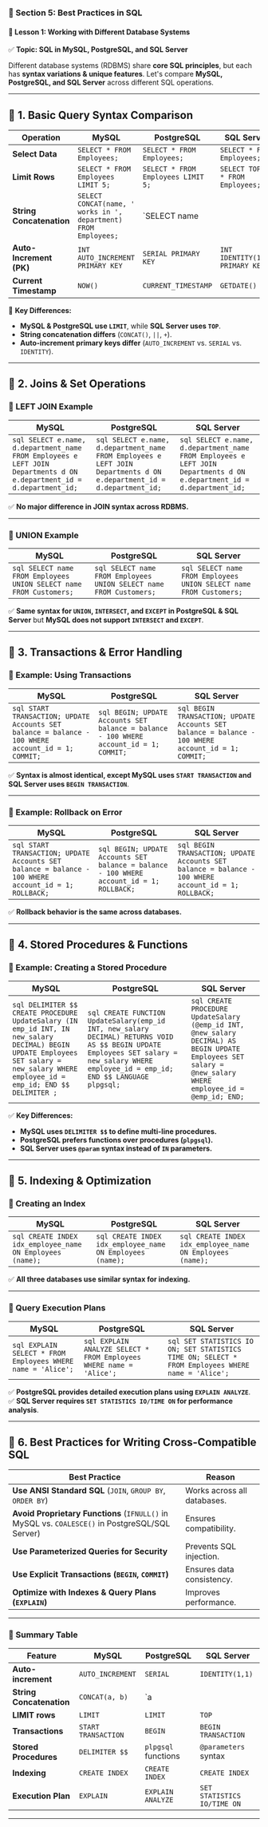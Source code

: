 ### **📌 Section 5: Best Practices in SQL**  
#### **🔹 Lesson 1: Working with Different Database Systems**  
✅ **Topic: SQL in MySQL, PostgreSQL, and SQL Server**  

Different database systems (RDBMS) share **core SQL principles**, but each has **syntax variations & unique features**. Let's compare **MySQL, PostgreSQL, and SQL Server** across different SQL operations.

---

## **🔹 1. Basic Query Syntax Comparison**  
| **Operation** | **MySQL** | **PostgreSQL** | **SQL Server** |
|--------------|----------|---------------|--------------|
| **Select Data** | `SELECT * FROM Employees;` | `SELECT * FROM Employees;` | `SELECT * FROM Employees;` |
| **Limit Rows** | `SELECT * FROM Employees LIMIT 5;` | `SELECT * FROM Employees LIMIT 5;` | `SELECT TOP 5 * FROM Employees;` |
| **String Concatenation** | `SELECT CONCAT(name, ' works in ', department) FROM Employees;` | `SELECT name || ' works in ' || department FROM Employees;` | `SELECT name + ' works in ' + department FROM Employees;` |
| **Auto-Increment (PK)** | `INT AUTO_INCREMENT PRIMARY KEY` | `SERIAL PRIMARY KEY` | `INT IDENTITY(1,1) PRIMARY KEY` |
| **Current Timestamp** | `NOW()` | `CURRENT_TIMESTAMP` | `GETDATE()` |

🔹 **Key Differences:**  
- **MySQL & PostgreSQL use `LIMIT`**, while **SQL Server uses `TOP`**.  
- **String concatenation differs** (`CONCAT()`, `||`, `+`).  
- **Auto-increment primary keys differ** (`AUTO_INCREMENT` vs. `SERIAL` vs. `IDENTITY`).  

---

## **🔹 2. Joins & Set Operations**
### **📍 LEFT JOIN Example**
| **MySQL** | **PostgreSQL** | **SQL Server** |
|----------|---------------|--------------|
| ```sql SELECT e.name, d.department_name FROM Employees e LEFT JOIN Departments d ON e.department_id = d.department_id; ``` | ```sql SELECT e.name, d.department_name FROM Employees e LEFT JOIN Departments d ON e.department_id = d.department_id; ``` | ```sql SELECT e.name, d.department_name FROM Employees e LEFT JOIN Departments d ON e.department_id = d.department_id; ``` |

✅ **No major difference in JOIN syntax across RDBMS.**  

---

### **📍 UNION Example**
| **MySQL** | **PostgreSQL** | **SQL Server** |
|----------|---------------|--------------|
| ```sql SELECT name FROM Employees UNION SELECT name FROM Customers; ``` | ```sql SELECT name FROM Employees UNION SELECT name FROM Customers; ``` | ```sql SELECT name FROM Employees UNION SELECT name FROM Customers; ``` |

✅ **Same syntax for `UNION`, `INTERSECT`, and `EXCEPT` in PostgreSQL & SQL Server** but **MySQL does not support `INTERSECT` and `EXCEPT`**.

---

## **🔹 3. Transactions & Error Handling**
### **📍 Example: Using Transactions**
| **MySQL** | **PostgreSQL** | **SQL Server** |
|----------|---------------|--------------|
| ```sql START TRANSACTION; UPDATE Accounts SET balance = balance - 100 WHERE account_id = 1; COMMIT; ``` | ```sql BEGIN; UPDATE Accounts SET balance = balance - 100 WHERE account_id = 1; COMMIT; ``` | ```sql BEGIN TRANSACTION; UPDATE Accounts SET balance = balance - 100 WHERE account_id = 1; COMMIT; ``` |

✅ **Syntax is almost identical, except MySQL uses `START TRANSACTION` and SQL Server uses `BEGIN TRANSACTION`**.  

---

### **📍 Example: Rollback on Error**
| **MySQL** | **PostgreSQL** | **SQL Server** |
|----------|---------------|--------------|
| ```sql START TRANSACTION; UPDATE Accounts SET balance = balance - 100 WHERE account_id = 1; ROLLBACK; ``` | ```sql BEGIN; UPDATE Accounts SET balance = balance - 100 WHERE account_id = 1; ROLLBACK; ``` | ```sql BEGIN TRANSACTION; UPDATE Accounts SET balance = balance - 100 WHERE account_id = 1; ROLLBACK; ``` |

✅ **Rollback behavior is the same across databases.**  

---

## **🔹 4. Stored Procedures & Functions**
### **📍 Example: Creating a Stored Procedure**
| **MySQL** | **PostgreSQL** | **SQL Server** |
|----------|---------------|--------------|
| ```sql DELIMITER $$ CREATE PROCEDURE UpdateSalary (IN emp_id INT, IN new_salary DECIMAL) BEGIN UPDATE Employees SET salary = new_salary WHERE employee_id = emp_id; END $$ DELIMITER ; ``` | ```sql CREATE FUNCTION UpdateSalary(emp_id INT, new_salary DECIMAL) RETURNS VOID AS $$ BEGIN UPDATE Employees SET salary = new_salary WHERE employee_id = emp_id; END $$ LANGUAGE plpgsql; ``` | ```sql CREATE PROCEDURE UpdateSalary (@emp_id INT, @new_salary DECIMAL) AS BEGIN UPDATE Employees SET salary = @new_salary WHERE employee_id = @emp_id; END; ``` |

✅ **Key Differences:**  
- **MySQL uses `DELIMITER $$` to define multi-line procedures.**  
- **PostgreSQL prefers functions over procedures (`plpgsql`).**  
- **SQL Server uses `@param` syntax instead of `IN` parameters.**  

---

## **🔹 5. Indexing & Optimization**
### **📍 Creating an Index**
| **MySQL** | **PostgreSQL** | **SQL Server** |
|----------|---------------|--------------|
| ```sql CREATE INDEX idx_employee_name ON Employees (name); ``` | ```sql CREATE INDEX idx_employee_name ON Employees (name); ``` | ```sql CREATE INDEX idx_employee_name ON Employees (name); ``` |

✅ **All three databases use similar syntax for indexing.**  

---

### **📍 Query Execution Plans**
| **MySQL** | **PostgreSQL** | **SQL Server** |
|----------|---------------|--------------|
| ```sql EXPLAIN SELECT * FROM Employees WHERE name = 'Alice'; ``` | ```sql EXPLAIN ANALYZE SELECT * FROM Employees WHERE name = 'Alice'; ``` | ```sql SET STATISTICS IO ON; SET STATISTICS TIME ON; SELECT * FROM Employees WHERE name = 'Alice'; ``` |

✅ **PostgreSQL provides detailed execution plans using `EXPLAIN ANALYZE`**.  
✅ **SQL Server requires `SET STATISTICS IO/TIME ON` for performance analysis**.  

---

## **🔹 6. Best Practices for Writing Cross-Compatible SQL**
| **Best Practice** | **Reason** |
|------------------|-----------|
| **Use ANSI Standard SQL** (`JOIN`, `GROUP BY`, `ORDER BY`) | Works across all databases. |
| **Avoid Proprietary Functions** (`IFNULL()` in MySQL vs. `COALESCE()` in PostgreSQL/SQL Server) | Ensures compatibility. |
| **Use Parameterized Queries for Security** | Prevents SQL injection. |
| **Use Explicit Transactions (`BEGIN`, `COMMIT`)** | Ensures data consistency. |
| **Optimize with Indexes & Query Plans (`EXPLAIN`)** | Improves performance. |

---

### **📝 Summary Table**
| Feature | MySQL | PostgreSQL | SQL Server |
|---------|------|------------|-----------|
| **Auto-increment** | `AUTO_INCREMENT` | `SERIAL` | `IDENTITY(1,1)` |
| **String Concatenation** | `CONCAT(a, b)` | `a || b` | `a + b` |
| **LIMIT rows** | `LIMIT` | `LIMIT` | `TOP` |
| **Transactions** | `START TRANSACTION` | `BEGIN` | `BEGIN TRANSACTION` |
| **Stored Procedures** | `DELIMITER $$` | `plpgsql` functions | `@parameters` syntax |
| **Indexing** | `CREATE INDEX` | `CREATE INDEX` | `CREATE INDEX` |
| **Execution Plan** | `EXPLAIN` | `EXPLAIN ANALYZE` | `SET STATISTICS IO/TIME ON` |

---
